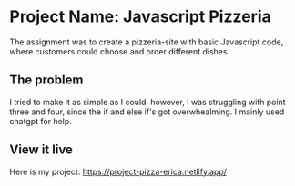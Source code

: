 # Project Name: Javascript Pizzeria

The assignment was to create a pizzeria-site with basic Javascript code, where customers could choose and order different dishes.

## The problem

I tried to make it as simple as I could, however, I was struggling with point three and four, since the if and else if's got overwhealming. I mainly used chatgpt for help.

## View it live

Here is my project: https://project-pizza-erica.netlify.app/

